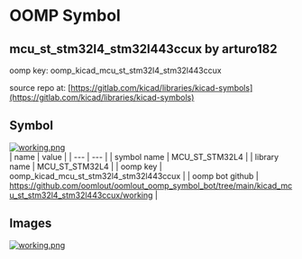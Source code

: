 # OOMP Symbol  
## mcu_st_stm32l4_stm32l443ccux  by arturo182  
  
oomp key: oomp_kicad_mcu_st_stm32l4_stm32l443ccux  
  
source repo at: [https://gitlab.com/kicad/libraries/kicad-symbols](https://gitlab.com/kicad/libraries/kicad-symbols)  
## Symbol  
  
[![working.png](working_600.png)](working.png)  
| name | value | 
| --- | --- | 
| symbol name | MCU_ST_STM32L4 | 
| library name | MCU_ST_STM32L4 | 
| oomp key | oomp_kicad_mcu_st_stm32l4_stm32l443ccux | 
| oomp bot github | https://github.com/oomlout/oomlout_oomp_symbol_bot/tree/main/kicad_mcu_st_stm32l4_stm32l443ccux/working | 
## Images  
  
[![working.png](working_140.png)](working.png)  
